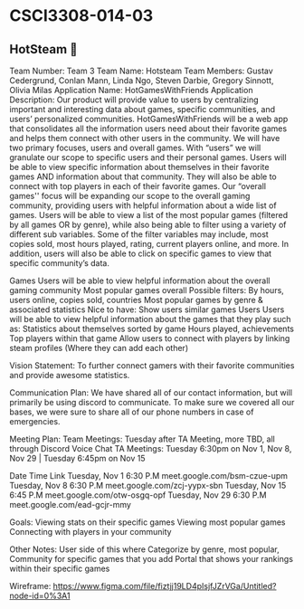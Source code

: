 # CSCI3308-014-03
## HotSteam 💨

Team Number: Team 3
Team Name: Hotsteam
Team Members: Gustav Cedergrund, Conlan Mann, Linda Ngo, Steven Darbie, Gregory Sinnott, Olivia Milas
Application Name: HotGamesWithFriends
Application Description: 
Our product will provide value to users by centralizing important and interesting data about games, specific communities, and users’ personalized communities. HotGamesWithFriends will be a web app that consolidates all the information users need about their favorite games and helps them connect with other users in the community. We will have two primary focuses, users and overall games. 
With “users” we will granulate our scope to specific users and their personal games. Users will be able to view specific information about themselves in their favorite games AND information about that community. They will also be able to connect with top players in each of their favorite games. 
Our “overall games'' focus will be expanding our scope to the overall gaming community, providing users with helpful information about a wide list of games. Users will be able to view a list of the most popular games (filtered by all games OR by genre), while also being able to filter using a variety of different sub variables. Some of the filter variables may include, most copies sold, most hours played, rating, current players online, and more. In addition, users will also be able to click on specific games to view that specific community’s data.

Games
Users will be able to view helpful information about the overall gaming community
Most popular games overall
Possible filters: By hours, users online, copies sold, countries
Most popular games by genre & associated statistics
Nice to have: Show users similar games
Users
Users will be able to view helpful information about the games that they play such as:
Statistics about themselves sorted by game
Hours played, achievements
Top players within that game
Allow users to connect with players by linking steam profiles (Where they can add each other)

Vision Statement: To further connect gamers with their favorite communities and provide awesome statistics.

Communication Plan:
We have shared all of our contact information, but will primarily be using discord to communicate. To make sure we covered all our bases, we were sure to share all of our phone numbers in case of emergencies.

Meeting Plan:
Team Meetings: Tuesday after TA Meeting, more TBD, all through Discord Voice Chat
TA Meetings: Tuesday 6:30pm on Nov 1, Nov 8, Nov 29 | Tuesday 6:45pm on Nov 15

Date
Time
Link
Tuesday, Nov 1
6:30 P.M
meet.google.com/bsm-czue-upm
Tuesday, Nov 8
6:30 P.M
meet.google.com/zcj-yypx-sbn
Tuesday, Nov 15
6:45 P.M
meet.google.com/otw-osgq-opf
Tuesday, Nov 29
6:30 P.M
meet.google.com/ead-gcjr-mmy


Goals:
Viewing stats on their specific games
Viewing most popular games
Connecting with players in your community

Other Notes:
User side of this where
Categorize by genre, most popular, 
Community for specific games that you add
Portal that shows your rankings within their specific games

Wireframe: https://www.figma.com/file/fiztjj19LD4pIsjfJZrVGa/Untitled?node-id=0%3A1 